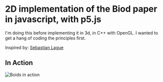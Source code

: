 # 2D implementation of the Biod paper in javascript, with p5.js

I'm doing this before implementing it in 3d, in C++ with OpenGL. I wanted to get a hang of coding the principles first.

Inspired by: [Sebastian Lague](https://youtu.be/bqtqltqcQhw)

## In Action
![Boids in action](./boids.gif "Boids flying")